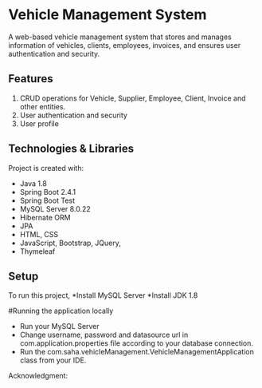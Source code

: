 # Vehicle Management System
   A web-based vehicle management system that stores and manages information of vehicles, clients, employees, invoices, and ensures user authentication and security.

## Features
1. CRUD operations for Vehicle, Supplier, Employee, Client, Invoice and other entities.
2. User authentication and security 
3. User profile    

## Technologies & Libraries 
Project is created with:
* Java 1.8
* Spring Boot 2.4.1
* Spring Boot Test
* MySQL Server 8.0.22
* Hibernate ORM
* JPA
* HTML, CSS
* JavaScript, Bootstrap, JQuery, 
* Thymeleaf
	
## Setup 
To run this project,
*Install MySQL Server
*Install JDK 1.8

#Running the application locally
* Run your MySQL Server
* Change username, password and datasource url in com.application.properties file according to your database connection.  
* Run the com.saha.vehicleManagement.VehicleManagementApplication class from your IDE.

Acknowledgment: [](https://www.kindsonthegenius.com/spring-boot/build-a-complete-spring-boot-application-from-the-scratch-step-by-step/)

